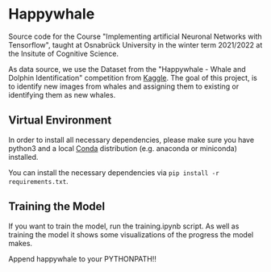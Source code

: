 # Happywhale

Source code for the Course "Implementing artificial Neuronal Networks with Tensorflow", taught at Osnabrück University in the winter term 2021/2022 at the Insitute of Cognitive Science.

As data source, we use the Dataset from the "Happywhale - Whale and Dolphin Identification" competition from [Kaggle](https://www.kaggle.com/competitions/happy-whale-and-dolphin/data). The goal of this project, is to identify new images from whales and assigning them to existing or identifying them as new whales. 

## Virtual Environment

In order to install all necessary dependencies, please make sure you have python3 and a local [Conda](https://docs.conda.io/en/latest/) distribution (e.g. anaconda or miniconda) installed.

You can install the necessary dependencies via `pip install -r requirements.txt`.

## Training the Model

If you want to train the model, run the training.ipynb script. As well as training the model it shows some visualizations of the progress the model makes. 

Append happywhale to your PYTHONPATH!!